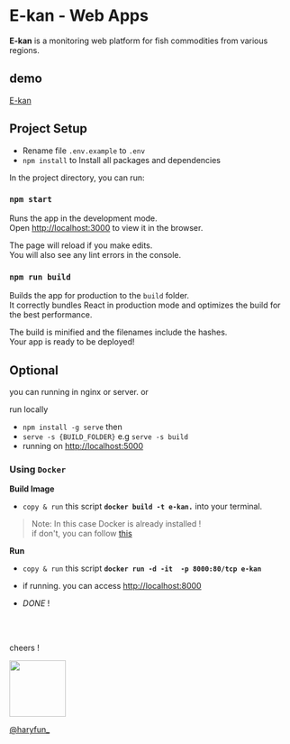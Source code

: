 # E-kan - Web Apps
__E-kan__ is a monitoring web platform for fish commodities from various regions.


## demo

[E-kan](https://e-kan-df692.web.app/)

## Project Setup
 - Rename file `.env.example` to `.env `
 - `npm install` to Install all packages and dependencies



In the project directory, you can run:

### `npm start`

Runs the app in the development mode.\
Open [http://localhost:3000](http://localhost:3000) to view it in the browser.

The page will reload if you make edits.\
You will also see any lint errors in the console.

### `npm run build`

Builds the app for production to the `build` folder.\
It correctly bundles React in production mode and optimizes the build for the best performance.

The build is minified and the filenames include the hashes.\
Your app is ready to be deployed!

## Optional
you can running in nginx or server.
or

run locally
-  ```npm install -g serve``` then
- ```serve -s {BUILD_FOLDER}``` e.g `serve -s build`
- running on [http://localhost:5000](http://localhost:5000)


### Using `Docker`
__Build Image__
 - `copy & run` this script __`docker build -t e-kan.`__ into your terminal.
 
 > Note: In this case Docker is already installed ! <br>if don't, you can follow [this](https://www.docker.com/get-started)
 
__Run__

 - `copy & run` this script __`docker run -d -it  -p 8000:80/tcp e-kan`__
 
 - if running. you can access [http://localhost:8000](http://localhost:8000)
 - _DONE_ !


<br><br>


cheers !


<img src="https://d2fltix0v2e0sb.cloudfront.net/dev-badge.svg" width="100" height="100" />

[@haryfun_](https://hary.fun)
